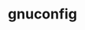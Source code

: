 ---
title: "gnuconfig"
layout: cache
categories: [package, develop-2025-04-20]
meta: {"compilers": ["none"], "num_specs": 6, "num_specs_by_stack": {"aws-pcluster-neoverse_v1": 1, "bootstrap-aarch64-darwin": 1, "developer-tools-aarch64-linux-gnu": 1, "developer-tools-darwin": 1, "e4s-neoverse-v2": 1, "ml-darwin-aarch64-mps": 1, "ml-linux-aarch64-cpu": 1, "ml-linux-aarch64-cuda": 1, "radiuss-aws-aarch64": 1, "root": 6}, "oss": ["amzn2", "rhel8", "sequoia", "ubuntu22.04", "ubuntu24.04"], "platforms": ["darwin", "linux"], "stacks": ["aws-pcluster-neoverse_v1", "bootstrap-aarch64-darwin", "developer-tools-aarch64-linux-gnu", "developer-tools-darwin", "e4s-neoverse-v2", "ml-darwin-aarch64-mps", "ml-linux-aarch64-cpu", "ml-linux-aarch64-cuda", "radiuss-aws-aarch64", "root"], "targets": ["aarch64", "neoverse_v1", "neoverse_v2"], "versions": ["2024-07-27"]}
spec_details: [{"compiler": "none", "hash": "7npjynahlm4saidnmrxodabuuqkw5zso", "os": "sequoia", "platform": "darwin", "size": "-", "stacks": ["bootstrap-aarch64-darwin", "developer-tools-darwin", "ml-darwin-aarch64-mps", "root"], "target": "aarch64", "variants": ["build_system=generic"], "versions": ["2024-07-27"]}, {"compiler": "none", "hash": "g22bsljiqo5k37hmgt37ktnlxznqtqic", "os": "ubuntu24.04", "platform": "linux", "size": "-", "stacks": ["ml-linux-aarch64-cpu", "ml-linux-aarch64-cuda", "root"], "target": "aarch64", "variants": ["build_system=generic"], "versions": ["2024-07-27"]}, {"compiler": "none", "hash": "j6kqfuamnd64dikdpyyxdgr5s7s7mxbv", "os": "rhel8", "platform": "linux", "size": "-", "stacks": ["developer-tools-aarch64-linux-gnu", "root"], "target": "aarch64", "variants": ["build_system=generic"], "versions": ["2024-07-27"]}, {"compiler": "none", "hash": "mbirmggbndzgudsai7c3ayoedr5okrfg", "os": "amzn2", "platform": "linux", "size": "-", "stacks": ["aws-pcluster-neoverse_v1", "root"], "target": "neoverse_v1", "variants": ["build_system=generic"], "versions": ["2024-07-27"]}, {"compiler": "none", "hash": "xsqy6kscwzdroyb5ggtt4tio6ie5cfiz", "os": "ubuntu22.04", "platform": "linux", "size": "-", "stacks": ["e4s-neoverse-v2", "root"], "target": "neoverse_v2", "variants": ["build_system=generic"], "versions": ["2024-07-27"]}, {"compiler": "none", "hash": "yijbmp6fd7ewozzgttm5t4xflmqymbla", "os": "amzn2", "platform": "linux", "size": "-", "stacks": ["radiuss-aws-aarch64", "root"], "target": "neoverse_v2", "variants": ["build_system=generic"], "versions": ["2024-07-27"]}]
---
